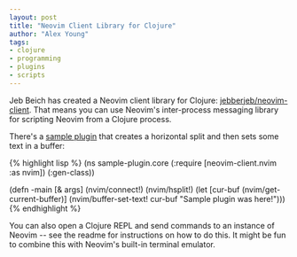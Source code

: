 ```yaml
---
layout: post
title: "Neovim Client Library for Clojure"
author: "Alex Young"
tags: 
- clojure
- programming
- plugins
- scripts
---
```


Jeb Beich has created a Neovim client library for Clojure: [jebberjeb/neovim-client](https://github.com/jebberjeb/neovim-client).  That means you can use Neovim's inter-process messaging library for scripting Neovim from a Clojure process.

There's a [sample plugin](https://github.com/jebberjeb/neovim-client/blob/master/sample-plugin/src/sample_plugin/core.clj) that creates a horizontal split and then sets some text in a buffer:

{% highlight lisp %}
(ns sample-plugin.core
  (:require [neovim-client.nvim :as nvim])
  (:gen-class))

(defn -main
  [& args]
  (nvim/connect!)
  (nvim/hsplit!)
  (let [cur-buf (nvim/get-current-buffer)]
    (nvim/buffer-set-text! cur-buf "Sample plugin was here!")))
{% endhighlight %}

You can also open a Clojure REPL and send commands to an instance of Neovim -- see the readme for instructions on how to do this.  It might be fun to combine this with Neovim's built-in terminal emulator.
